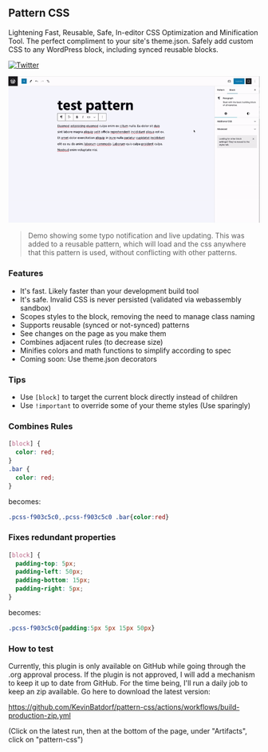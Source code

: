 ## Pattern CSS

Lightening Fast, Reusable, Safe, In-editor CSS Optimization and Minification Tool. The perfect compliment to your site's theme.json. Safely add custom CSS to any WordPress block, including synced reusable blocks.

[![Twitter](https://img.shields.io/twitter/url/https/twitter.com/kevinbatdorf.svg?style=social&label=Follow%20%40kevinbatdorf)](https://twitter.com/kevinbatdorf)

![alt text](.wordpress-org/screenshot-1.gif "Example")

> Demo showing some typo notification and live updating. This was added to a reusable pattern, which will load and the css anywhere that this pattern is used, without conflicting with other patterns.

### Features

- It's fast. Likely faster than your development build tool
- It's safe. Invalid CSS is never persisted (validated via webassembly sandbox)
- Scopes styles to the block, removing the need to manage class naming
- Supports reusable (synced or not-synced) patterns
- See changes on the page as you make them
- Combines adjacent rules (to decrease size)
- Minifies colors and math functions to simplify according to spec
- Coming soon: Use theme.json decorators

### Tips

- Use `[block]` to target the current block directly instead of children
- Use `!important` to override some of your theme styles (Use sparingly)

### Combines Rules

```css
[block] {
  color: red;
}
.bar {
  color: red;
}
```

becomes:

<!-- prettier-ignore -->
```css
.pcss-f903c5c0,.pcss-f903c5c0 .bar{color:red}
```

### Fixes redundant properties

```css
[block] {
  padding-top: 5px;
  padding-left: 50px;
  padding-bottom: 15px;
  padding-right: 5px;
}
```

becomes:

<!-- prettier-ignore -->
```css
.pcss-f903c5c0{padding:5px 5px 15px 50px}
```

### How to test

Currently, this plugin is only available on GitHub while going through the .org approval process. If the plugin is not approved, I will add a mechanism to keep it up to date from GitHub. For the time being, I'll run a daily job to keep an zip available. Go here to download the latest version:

https://github.com/KevinBatdorf/pattern-css/actions/workflows/build-production-zip.yml

(Click on the latest run, then at the bottom of the page, under "Artifacts", click on "pattern-css")
